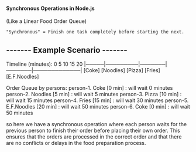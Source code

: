 #### Synchronous Operations in Node.js
(Like a Linear Food Order Queue)

    "Synchronous" = Finish one task completely before starting the next.

------- Example Scenario -------
-------

Timeline (minutes):
  0     5         10      15        20
|─────|─────────|───────|───────|─────────────|
[Coke] [Noodles] [Pizza] [Fries] [E.F.Noodles]

Order Queue by persons:
person-1. Coke        [0 min]   : will wait 0 minutes
person-2. Noodles     [5 min]   : will wait 5 minutes
person-3. Pizza       [10 min]  : will wait 15 minutes
person-4. Fries       [15 min]  : will wait 30 minutes
person-5. E.F.Noodles [20 min]  : will wait 50 minutes
person-6. Coke        [0 min]   : will wait 50 minutes

so here we have a synchronous operation where each person waits for the previous person to finish their order before placing their own order. This ensures that the orders are processed in the correct order and that there are no conflicts or delays in the food preparation process.
